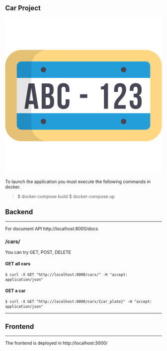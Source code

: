 ## Car Project

![](https://github.com/Gnico10/CarProject/blob/main/frontend/src/assets/car_plate.png?raw=true)

To launch the application you must execute the following commands in docker.

> $ docker-compose build
> $ docker-compose up

## Backend
---
For document API http://localhost:8000/docs

### /cars/
You can try GET, POST, DELETE

#### GET all cars
```
$ curl -X GET "http://localhost:8000/cars/" -H "accept: application/json"
```

#### GET a car
```
$ curl -X GET "http://localhost:8000/cars/{car_plate}" -H "accept: application/json"
```
---

## Frontend
---
The frontend is deployed in http://localhost:3000/


